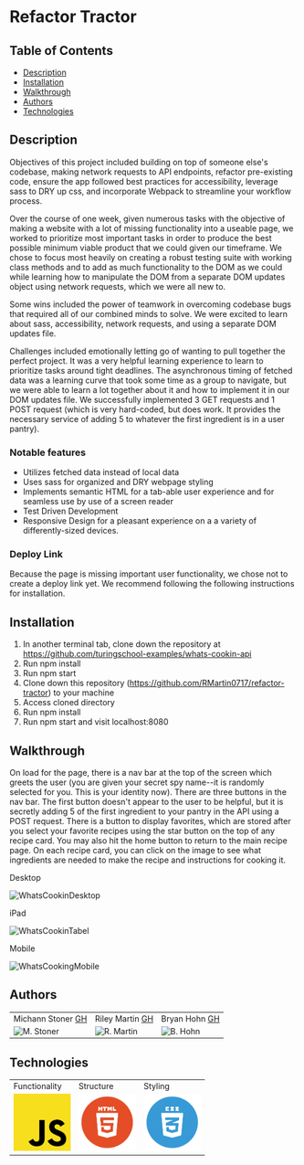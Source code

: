 # Refactor Tractor

## Table of Contents
* [Description](#description)
* [Installation](#installation)
* [Walkthrough](#walkthrough)
* [Authors](#authors)
* [Technologies](#technologies)

## Description

Objectives of this project included building on top of someone else's codebase, making network requests to API endpoints, refactor pre-existing code, ensure the app followed best practices for accessibility, leverage  sass to DRY up css, and incorporate Webpack to streamline your workflow process.

Over the course of one week, given numerous tasks with the objective of making a website with a lot of missing functionality into a useable page, we worked to prioritize most important tasks in order to produce the best possible minimum viable product that we could given our timeframe. We chose to focus most heavily on creating a robust testing suite with working class methods and to add as much functionality to the DOM as we could while learning how to manipulate the DOM from a separate DOM updates object using network requests, which we were all new to.

Some wins included the power of teamwork in overcoming codebase bugs that required all of our combined minds to solve. We were excited to learn about sass, accessibility, network requests, and using a separate DOM updates file.

Challenges included emotionally letting go of wanting to pull together the perfect project. It was a very helpful learning experience to learn to prioritize tasks around tight deadlines. The asynchronous timing of fetched data was a learning curve that took some time as a group to navigate, but we were able to learn a lot together about it and how to implement it in our DOM updates file. We successfully implemented 3 GET requests and 1 POST request (which is very hard-coded, but does work. It provides the necessary service of adding 5 to whatever the first ingredient is in a user pantry).

### Notable features
* Utilizes fetched data instead of local data
* Uses sass for organized and DRY webpage styling
* Implements semantic HTML for a tab-able user experience and for seamless use by use of a screen reader
* Test Driven Development
* Responsive Design for a pleasant experience on a a variety of differently-sized devices.

### Deploy Link
Because the page is missing important user functionality, we chose not to create a deploy link yet. We recommend following the following instructions for installation.


## Installation
1. In another terminal tab, clone down the repository at https://github.com/turingschool-examples/whats-cookin-api
2. Run npm install
3. Run npm start
4. Clone down this repository (https://github.com/RMartin0717/refactor-tractor) to your machine
5. Access cloned directory
6. Run npm install
7. Run npm start and visit localhost:8080


## Walkthrough
On load for the page, there is a nav bar at the top of the screen which greets the user (you are given your secret spy name--it is randomly selected for you. This is your identity now). There are three buttons in the nav bar. The first button doesn't appear to the user to be helpful, but it is secretly adding 5 of the first ingredient to your pantry in the API using a POST request. There is a button to display favorites, which are stored after you select your favorite recipes using the star button on the top of any recipe card. You  may also hit the home button to return to the main recipe page. On each recipe card, you can click on the image to see what ingredients are needed to make the recipe and instructions for cooking it.

Desktop

![WhatsCookinDesktop](https://user-images.githubusercontent.com/71860165/115471340-0b164380-a1f5-11eb-83d7-82ae6b082180.gif)

iPad

![WhatsCookinTabel](https://user-images.githubusercontent.com/71860165/115471358-11a4bb00-a1f5-11eb-86bb-97a81de8f2e4.gif)

Mobile

![WhatsCookingMobile](https://user-images.githubusercontent.com/71860165/115471451-3dc03c00-a1f5-11eb-88a3-ec5e94a61e7d.gif)



## Authors
<table>
    <tr>
        <td> Michann Stoner <a href="https://github.com/michannstoner">GH</td>
        <td> Riley Martin <a href="https://github.com/RMartin0717">GH</td>
        <td> Bryan Hohn <a href="https://github.com/bhohnco">GH</td>
    </tr>
    </tr>
        <td><img src="https://avatars.githubusercontent.com/u/76269802?v=4" alt="M. Stoner" width="125" height="auto" /></td>
        <td><img src="https://avatars.githubusercontent.com/u/76501236?s=460&u=56de3268b98bd73447d785601176518e3cd0141c&v=4" alt="R. Martin" width="125" height="auto" /></td>
        <td><img src="https://avatars.githubusercontent.com/u/71860165?v=4" alt="B. Hohn" width="125" height="auto" /></td>
    </tr>
</table>

## Technologies
<table>
    <tr>
        <td>Functionality</td>
        <td>Structure</td>
        <td>Styling</td>
    </tr>
    </tr>
        <td><img src="./src/images/js-icon.png" alt="javascript" width="100" height="auto" /></td>
        <td><img src="./src/images/html-logo.png" alt="html" width="100" height="auto" /></td>
        <td><img src="./src/images/css-logo.png" alt="css" width="100" height="auto" /></td>
    </tr>
</table>
